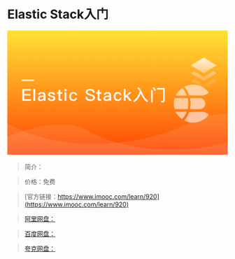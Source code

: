 # Elastic Stack入门

![img](../../assets/5fe442ff0001f2ba05400304.jpg)

> 简介：

> 价格：免费

> [官方链接：https://www.imooc.com/learn/920](https://www.imooc.com/learn/920)

> [阿里网盘：]()

> [百度网盘：]()

> [夸克网盘：]()
